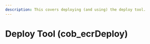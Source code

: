 ```yaml
---
description: This covers deploying (and using) the deploy tool.
---
```


# Deploy Tool \(cob\_ecrDeploy\)

